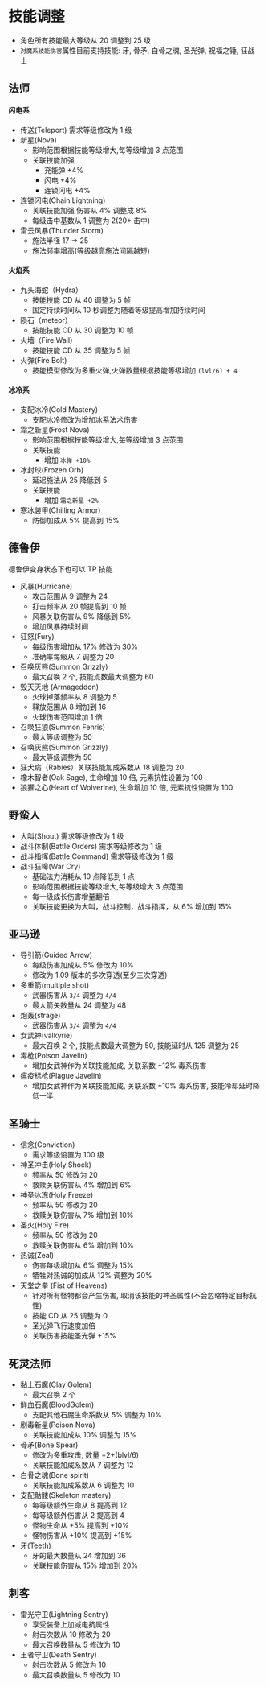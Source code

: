 # 技能调整

- 角色所有技能最大等级从 20 调整到 25 级
- `对魔系技能伤害`属性目前支持技能: 牙, 骨矛, 白骨之魂, 圣光弹, 祝福之锤, 狂战士

## 法师

#### 闪电系

- 传送(Teleport) 需求等级修改为 1 级
- 新星(Nova)
  - 影响范围根据技能等级增大,每等级增加 3 点范围
  - 关联技能加强
    - 充能弹 +4%
    - 闪电 +4%
    - 连锁闪电 +4%
- 连锁闪电(Chain Lightning)
  - 关联技能加强 伤害从 4% 调整成 8%
  - 每级击中基数从 1 调整为 2(20+ 击中)
- 雷云风暴(Thunder Storm)
  - 施法半径 17 -> 25
  - 施法频率增高(等级越高施法间隔越短)

#### 火焰系

- 九头海蛇（Hydra）
  - 技能技能 CD 从 40 调整为 5 帧
  - 固定持续时间从 10 秒调整为随着等级提高增加持续时间
- 陨石（meteor）
  - 技能技能 CD 从 30 调整为 10 帧
- 火墙（Fire Wall）
  - 技能技能 CD 从 35 调整为 5 帧
- 火弹(Fire Bolt)
  - 技能模型修改为多重火弹,火弹数量根据技能等级增加 `(lvl/6) + 4`

#### 冰冷系

- 支配冰冷(Cold Mastery)
  - 支配冰冷修改为增加冰系法术伤害
- 霜之新星(Frost Nova)
  - 影响范围根据技能等级增大,每等级增加 3 点范围
  - 关联技能
    - 增加 `冰弹 +10%`
- 冰封球(Frozen Orb)
  - 延迟施法从 25 降低到 5
  - 关联技能
    - 增加 `霜之新星 +2%`
- 寒冰装甲(Chilling Armor)
  - 防御加成从 5% 提高到 15%

## 德鲁伊

德鲁伊变身状态下也可以 TP 技能

- 风暴(Hurricane)
  - 攻击范围从 9 调整为 24
  - 打击频率从 20 帧提高到 10 帧
  - 风暴关联伤害从 9% 降低到 5%
  - 增加风暴持续时间
- 狂怒(Fury)
  - 每级伤害增加从 17% 修改为 30%
  - 准确率每级从 7 调整为 20
- 召唤灰熊(Summon Grizzly)
  - 最大召唤 2 个, 技能点数最大调整为 60
- 毁天灭地 (Armageddon)
  - 火球掉落频率从 8 调整为 5
  - 释放范围从 8 增加到 16
  - 火球伤害范围增加 1 倍
- 召唤狂狼(Summon Fenris)
  - 最大等级调整为 50
- 召唤灰熊(Summon Grizzly)
  - 最大等级调整为 50
- 狂犬病（Rabies）关联技能加成系数从 18 调整为 20
- 橡木智者(Oak Sage), 生命增加 10 倍, 元素抗性设置为 100
- 狼獾之心(Heart of Wolverine), 生命增加 10 倍, 元素抗性设置为 100

## 野蛮人

- 大叫(Shout) 需求等级修改为 1 级
- 战斗体制(Battle Orders) 需求等级修改为 1 级
- 战斗指挥(Battle Command) 需求等级修改为 1 级
- 战斗狂嗥(War Cry)
  - 基础法力消耗从 10 点降低到 1 点
  - 影响范围根据技能等级增大,每等级增大 3 点范围
  - 每一级成长伤害增量翻倍
  - 关联技能更换为大叫，战斗控制，战斗指挥，从 6% 增加到 15%

## 亚马逊

- 导引箭(Guided Arrow)
  - 每级伤害加成从 5% 修改为 10%
  - 修改为 1.09 版本的多次穿透(至少三次穿透)
- 多重箭(multiple shot)
  - 武器伤害从 `3/4` 调整为 `4/4`
  - 最大箭矢数量从 24 调整为 48
- 炮轰(strage)
  - 武器伤害从 `3/4` 调整为 `4/4`
- 女武神(valkyrie)
  - 最大召唤 2 个, 技能点数最大调整为 50, 技能延时从 125 调整为 25
- 毒枪(Poison Javelin)
  - 增加女武神作为关联技能加成, 关联系数 +12% 毒系伤害
- 瘟疫标枪(Plague Javelin)
  - 增加女武神作为关联技能加成, 关联系数 +10% 毒系伤害, 技能冷却延时降低一半

## 圣骑士

- 信念(Conviction)
  - 需求等级设置为 100 级
- 神圣冲击(Holy Shock)
  - 频率从 50 修改为 20
  - 救赎关联伤害从 4% 增加到 6%
- 神圣冰冻(Holy Freeze)
  - 频率从 50 修改为 20
  - 救赎关联伤害从 7% 增加到 10%
- 圣火(Holy Fire)
  - 频率从 50 修改为 20
  - 救赎关联伤害从 6% 增加到 10%
- 热诚(Zeal)
  - 伤害每级增加从 6% 调整为 15%
  - 牺牲对热诚的加成从 12% 调整为 20%
- 天堂之拳 (Fist of Heavens)
  - 针对所有怪物都会产生伤害, 取消该技能的神圣属性(不会忽略特定目标抗性)
  - 技能 CD 从 25 调整为 0
  - 圣光弹飞行速度加倍
  - 关联伤害技能圣光弹 +15%

## 死灵法师

- 黏土石魔(Clay Golem)
  - 最大召唤 2 个
- 鲜血石魔(BloodGolem)
  - 支配其他石魔生命系数从 5% 调整为 10%
- 剧毒新星(Poison Nova)
  - 关联技能加成从 10% 调整为 15%
- 骨矛(Bone Spear)
  - 修改为多重攻击, 数量 =2+(blvl/6)
  - 关联技能加成系数从 7 调整为 12
- 白骨之魂(Bone spirit)
  - 关联技能加成系数从 6 调整为 10
- 支配骷髅(Skeleton mastery)
  - 每等级额外生命从 8 提高到 12
  - 每等级额外伤害从 2 提高到 4
  - 怪物生命从 +5% 提高到 +10%
  - 怪物伤害从 +10% 提高到 +15%
- 牙(Teeth)
  - 牙的最大数量从 24 增加到 36
  - 关联技能伤害从 15% 增加到 20%

## 刺客

- 雷光守卫(Lightning Sentry)
  - 享受装备上加减电抗属性
  - 射击次数从 10 修改为 20
  - 最大召唤数量从 5 修改为 10
- 王者守卫(Death Sentry)
  - 射击次数从 5 修改为 10
  - 最大召唤数量从 5 修改为 10
